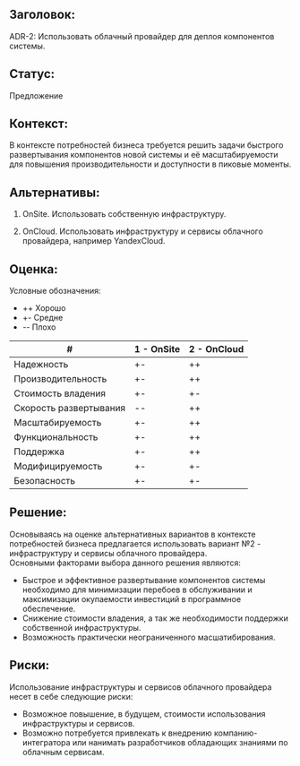 ## Заголовок: 

ADR-2: Использовать облачный провайдер для деплоя компонентов системы.

## Статус: 

Предложение

## Контекст: 

В контексте потребностей бизнеса требуется решить задачи быстрого развертывания компонентов новой системы и её масштабируемости для повышения производительности и доступности в пиковые моменты.


## Альтернативы:

1. OnSite. Использовать собственную инфраструктуру.

2. OnCloud. Использовать инфраструктуру и сервисы облачного провайдера, например YandexCloud.

## Оценка:

Условные обозначения:

- ++ Хорошо
- +- Средне
- -- Плохо

| # | 1 - OnSite | 2 - OnCloud |
|----|----|----|
| Надежность | +- | ++ |
| Производительность | +- | ++ |
| Стоимость владения | +- | +- |
| Скорость развертывания | -- | ++ |
| Масштабируемость | +- | ++ |
| Функциональность | +- | ++ |
| Поддержка | +- | ++ |
| Модифицируемость | +- | +- |
| Безопасность | +- | +- |

## Решение: 

Основываясь на оценке альтернативных вариантов в контексте потребностей бизнеса предлагается использовать вариант №2 - инфраструктуру и сервисы облачного провайдера. <br>
Основными факторами выбора данного решения являются:

 * Быстрое и эффективное развертывание компонентов системы необходимо для минимизации перебоев в обслуживании и максимизации окупаемости инвестиций в программное обеспечение.
 * Снижение стоимости владения, а так же необходимости поддержки собственной инфраструктуры.
 * Возможность практически неограниченного масшатибирования.

## Риски: 

Использование инфраструктуры и сервисов облачного провайдера несет в себе следующие риски:

* Возможное повышение, в будущем, стоимости использования инфраструктуры и сервисов.
* Возможно потребуется привлекать к внедрению компанию-интегратора или нанимать разработчиков обладающих знаниями по облачным сервисам.